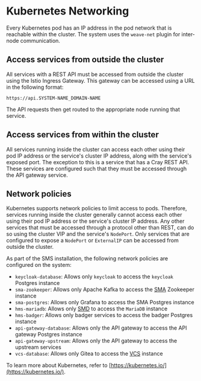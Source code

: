 # Kubernetes Networking

Every Kubernetes pod has an IP address in the pod network that is reachable within the cluster. The system uses the `weave-net` plugin for inter-node communication.

## Access services from outside the cluster

All services with a REST API must be accessed from outside the cluster using the Istio Ingress Gateway. This gateway can be accessed using a URL in the following format:

```text
https://api.SYSTEM-NAME_DOMAIN-NAME
```

The API requests then get routed to the appropriate node running that service.

## Access services from within the cluster

All services running inside the cluster can access each other using their pod IP address or the service's cluster IP address, along with the service's exposed port.
The exception to this is a service that has a Cray REST API. These services are configured such that they must be accessed through the API gateway service.

## Network policies

Kubernetes supports network policies to limit access to pods. Therefore, services running inside the cluster generally cannot access each other using their pod IP address
or the service's cluster IP address. Any other services that must be accessed through a protocol other than REST, can do so using the cluster VIP and the service's `NodePort`.
Only services that are configured to expose a `NodePort` or `ExternalIP` can be accessed from outside the cluster.

As part of the SMS installation, the following network policies are configured on the system:

- `keycloak-database`: Allows only `keycloak` to access the `keycloak` Postgres instance
- `sma-zookeeper`: Allows only Apache Kafka to access the [SMA](../../glossary.md#system-monitoring-application-sma) Zookeeper instance
- `sma-postgres`: Allows only Grafana to access the SMA Postgres instance
- `hms-mariadb`: Allows only [SMD](../../glossary.md#hardware-state-manager-smd) to access the `MariaDB` instance
- `hms-badger`: Allows only badger services to access the badger Postgres instance
- `api-gateway-database`: Allows only the API gateway to access the API gateway Postgres instance
- `api-gateway-upstream`: Allows only the API gateway to access the upstream services
- `vcs-database`: Allows only Gitea to access the [VCS](../../glossary.md#version-control-service-vcs) instance

To learn more about Kubernetes, refer to [https://kubernetes.io/](https://kubernetes.io/).
